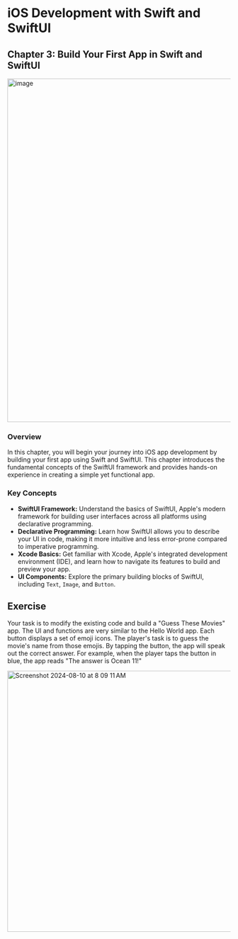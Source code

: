 # iOS Development with Swift and SwiftUI

## Chapter 3: Build Your First App in Swift and SwiftUI

<img width="775" alt="image" src="https://github.com/user-attachments/assets/836a64b3-2c0e-4ee9-a71d-94ed5ecf27cc">


### Overview

In this chapter, you will begin your journey into iOS app development by building your first app using Swift and SwiftUI. This chapter introduces the fundamental concepts of the SwiftUI framework and provides hands-on experience in creating a simple yet functional app.

### Key Concepts

- **SwiftUI Framework:** Understand the basics of SwiftUI, Apple's modern framework for building user interfaces across all platforms using declarative programming.
- **Declarative Programming:** Learn how SwiftUI allows you to describe your UI in code, making it more intuitive and less error-prone compared to imperative programming.
- **Xcode Basics:** Get familiar with Xcode, Apple's integrated development environment (IDE), and learn how to navigate its features to build and preview your app.
- **UI Components:** Explore the primary building blocks of SwiftUI, including `Text`, `Image`, and `Button`.

## Exercise

Your task is to modify the existing code and build a "Guess These Movies" app. The UI and functions are very similar to the Hello World app. Each button displays a set of emoji icons. The player's task is to guess the movie's name from those emojis. By tapping the button, the app will speak out the correct answer. For example, when the player taps the button in blue, the app reads "The answer is Ocean 11!"

<img width="589" alt="Screenshot 2024-08-10 at 8 09 11 AM" src="https://github.com/user-attachments/assets/b380c200-f486-41a6-807f-1b225f8a4440">

